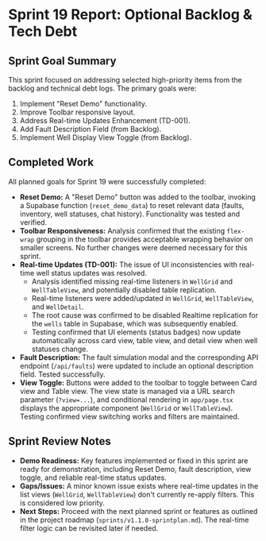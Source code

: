 # Sprint 19 Report: Optional Backlog & Tech Debt

## Sprint Goal Summary

This sprint focused on addressing selected high-priority items from the backlog and technical debt logs. The primary goals were:
1.  Implement "Reset Demo" functionality.
2.  Improve Toolbar responsive layout.
3.  Address Real-time Updates Enhancement (TD-001).
4.  Add Fault Description Field (from Backlog).
5.  Implement Well Display View Toggle (from Backlog).

## Completed Work

All planned goals for Sprint 19 were successfully completed:

*   **Reset Demo:** A "Reset Demo" button was added to the toolbar, invoking a Supabase function (`reset_demo_data`) to reset relevant data (faults, inventory, well statuses, chat history). Functionality was tested and verified.
*   **Toolbar Responsiveness:** Analysis confirmed that the existing `flex-wrap` grouping in the toolbar provides acceptable wrapping behavior on smaller screens. No further changes were deemed necessary for this sprint.
*   **Real-time Updates (TD-001):** The issue of UI inconsistencies with real-time well status updates was resolved.
    *   Analysis identified missing real-time listeners in `WellGrid` and `WellTableView`, and potentially disabled table replication.
    *   Real-time listeners were added/updated in `WellGrid`, `WellTableView`, and `WellDetail`.
    *   The root cause was confirmed to be disabled Realtime replication for the `wells` table in Supabase, which was subsequently enabled.
    *   Testing confirmed that UI elements (status badges) now update automatically across card view, table view, and detail view when well statuses change.
*   **Fault Description:** The fault simulation modal and the corresponding API endpoint (`/api/faults`) were updated to include an optional description field. Tested successfully.
*   **View Toggle:** Buttons were added to the toolbar to toggle between Card view and Table view. The view state is managed via a URL search parameter (`?view=...`), and conditional rendering in `app/page.tsx` displays the appropriate component (`WellGrid` or `WellTableView`). Testing confirmed view switching works and filters are maintained.

## Sprint Review Notes

*   **Demo Readiness:** Key features implemented or fixed in this sprint are ready for demonstration, including Reset Demo, fault description, view toggle, and reliable real-time status updates.
*   **Gaps/Issues:** A minor known issue exists where real-time updates in the list views (`WellGrid`, `WellTableView`) don't currently re-apply filters. This is considered low priority.
*   **Next Steps:** Proceed with the next planned sprint or features as outlined in the project roadmap (`sprints/v1.1.0-sprintplan.md`). The real-time filter logic can be revisited later if needed. 